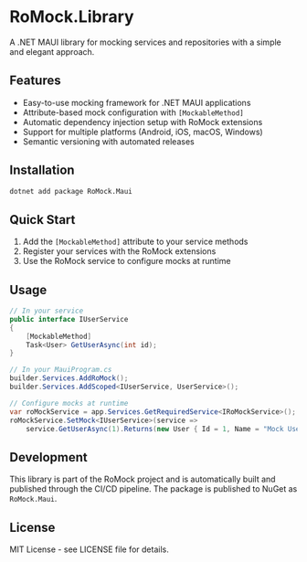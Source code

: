 # RoMock.Library

A .NET MAUI library for mocking services and repositories with a simple and elegant approach.

## Features

- Easy-to-use mocking framework for .NET MAUI applications
- Attribute-based mock configuration with `[MockableMethod]`
- Automatic dependency injection setup with RoMock extensions
- Support for multiple platforms (Android, iOS, macOS, Windows)
- Semantic versioning with automated releases

## Installation

```bash
dotnet add package RoMock.Maui
```

## Quick Start

1. Add the `[MockableMethod]` attribute to your service methods
2. Register your services with the RoMock extensions
3. Use the RoMock service to configure mocks at runtime

## Usage

```csharp
// In your service
public interface IUserService
{
    [MockableMethod]
    Task<User> GetUserAsync(int id);
}

// In your MauiProgram.cs
builder.Services.AddRoMock();
builder.Services.AddScoped<IUserService, UserService>();

// Configure mocks at runtime
var roMockService = app.Services.GetRequiredService<IRoMockService>();
roMockService.SetMock<IUserService>(service => 
    service.GetUserAsync(1).Returns(new User { Id = 1, Name = "Mock User" }));
```

## Development

This library is part of the RoMock project and is automatically built and published through the CI/CD pipeline. The package is published to NuGet as `RoMock.Maui`.

## License

MIT License - see LICENSE file for details. 